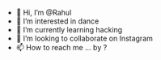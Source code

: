 - 👋 Hi, I’m @Rahul
- 👀 I’m interested in dance
- 🌱 I’m currently learning hacking 
- 💞️ I’m looking to collaborate on Instagram 
- 📫 How to reach me ... by ?

<!---
Ramjj1/Ramjj1 is a ✨ special ✨ repository because its `README.md` (this file) appears on your GitHub profile.
You can click the Preview link to take a look at your changes.
--->
